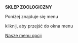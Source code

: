 
<B>SKLEP ZOOLOGICZNY</B>
<P>Poniżej znajduje się menu</p><p>kliknij, aby przejść do okna menu</P>
 <A NAME="dol"></A>			
<A HREF="menu.html">Nasze menu opcji</a>

